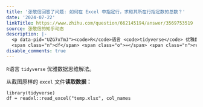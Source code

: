 ```yaml
---
title: '张敬信回答了问题: 如何在 Excel 中指定行，求和其所在行指定数的总数？'
date: '2024-07-22'
linkTitle: https://www.zhihu.com/question/662145194/answer/3569753519
source: 张敬信的知乎动态
description: |-
  <p data-pid="UZG7xTmJ"><code>R</code>语言 <code>tidyverse</code> 优雅数据思维解法。</p><p data-pid="dAWtvfmo">从截图原样的 <code>excel</code> 文件<b>读取数据：</b></p><div class="highlight"><pre><code class="language-ada"><span class="n">library</span><span class="p">(</span><span class="n">tidyverse</span><span class="p">)</span>
  <span class="n">df</span> <span class="o">=</span> <span class="n">readxl</span><span class="p">::</span><span class="n">read_excel</span><span class="p">(</span><span class="s">"temp.xlsx"</span><span class="p">,</span> <span class="n">col_names</span> <span ...
disable_comments: true
---
```

<p data-pid="UZG7xTmJ"><code>R</code>语言 <code>tidyverse</code> 优雅数据思维解法。</p><p data-pid="dAWtvfmo">从截图原样的 <code>excel</code> 文件<b>读取数据：</b></p><div class="highlight"><pre><code class="language-ada"><span class="n">library</span><span class="p">(</span><span class="n">tidyverse</span><span class="p">)</span>
<span class="n">df</span> <span class="o">=</span> <span class="n">readxl</span><span class="p">::</span><span class="n">read_excel</span><span class="p">(</span><span class="s">"temp.xlsx"</span><span class="p">,</span> <span class="n">col_names</span> <span ...